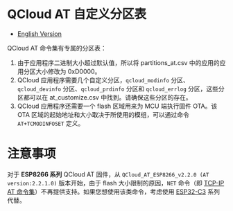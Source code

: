 # QCloud AT 自定义分区表

* [English Version](./README.md)

QCloud AT 命令集有专属的分区表：

1. 由于应用程序二进制大小超过默认值，所以将 partitions_at.csv 中的应用的应用分区大小修改为 0xD0000。
2. QCloud 应用程序需要几个自定义分区，`qcloud_modinfo` 分区、`qcloud_devinfo` 分区、`qcloud_prdinfo` 分区和 `qcloud_errlog` 分区，这些分区都可以在 at_customize.csv 中找到。请确保这些分区的存在。
3. QCloud 应用程序还需要一个 flash 区域用来为 MCU 端执行固件 OTA。该 OTA 区域的起始地址和大小取决于所使用的模组，可以通过命令 `AT+TCMODINFOSET` 定义。

# 注意事项

对于 **ESP8266 系列** QCloud AT 固件，从 `QCloud_AT_ESP8266_v2.2.0 (AT version:2.2.1.0)` 版本开始，由于 flash 大小限制的原因，`NET` 命令（即 [TCP-IP AT 命令集](https://espressif-docs.readthedocs-hosted.com/projects/esp-at/zh_CN/release-v2.2.0.0_esp8266/AT_Command_Set/TCP-IP_AT_Commands.html)）不再提供支持。如果您想使用该类命令，考虑使用 [ESP32-C3](https://docs.espressif.com/projects/esp-at/zh_CN/release-v2.3.0.0_esp32c3/AT_Binary_Lists/ESP32-C3_AT_binaries.html) 系列代替。
